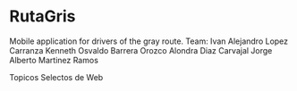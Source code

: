# RutaGris
Mobile application for drivers of the gray route.
Team:
Ivan Alejandro Lopez Carranza
Kenneth Osvaldo Barrera Orozco
Alondra Diaz Carvajal
Jorge Alberto Martinez Ramos

Topicos Selectos de Web
